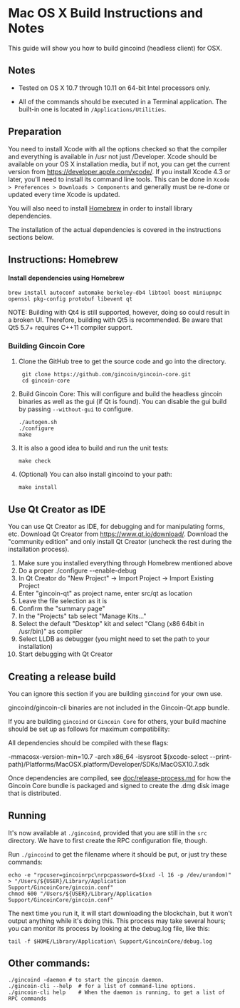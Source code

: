 Mac OS X Build Instructions and Notes
====================================
This guide will show you how to build gincoind (headless client) for OSX.

Notes
-----

* Tested on OS X 10.7 through 10.11 on 64-bit Intel processors only.

* All of the commands should be executed in a Terminal application. The
built-in one is located in `/Applications/Utilities`.

Preparation
-----------

You need to install Xcode with all the options checked so that the compiler
and everything is available in /usr not just /Developer. Xcode should be
available on your OS X installation media, but if not, you can get the
current version from https://developer.apple.com/xcode/. If you install
Xcode 4.3 or later, you'll need to install its command line tools. This can
be done in `Xcode > Preferences > Downloads > Components` and generally must
be re-done or updated every time Xcode is updated.

You will also need to install [Homebrew](http://brew.sh) in order to install library
dependencies.

The installation of the actual dependencies is covered in the instructions
sections below.

Instructions: Homebrew
----------------------

#### Install dependencies using Homebrew

    brew install autoconf automake berkeley-db4 libtool boost miniupnpc openssl pkg-config protobuf libevent qt

NOTE: Building with Qt4 is still supported, however, doing so could result in a broken UI. Therefore, building with Qt5 is recommended. Be aware that Qt5 5.7+ requires C++11 compiler support.

### Building Gincoin Core

1. Clone the GitHub tree to get the source code and go into the directory.

        git clone https://github.com/gincoin/gincoin-core.git
        cd gincoin-core

2.  Build Gincoin Core:
    This will configure and build the headless gincoin binaries as well as the gui (if Qt is found).
    You can disable the gui build by passing `--without-gui` to configure.

        ./autogen.sh
        ./configure
        make

3.  It is also a good idea to build and run the unit tests:

        make check

4.  (Optional) You can also install gincoind to your path:

        make install

Use Qt Creator as IDE
------------------------
You can use Qt Creator as IDE, for debugging and for manipulating forms, etc.
Download Qt Creator from https://www.qt.io/download/. Download the "community edition" and only install Qt Creator (uncheck the rest during the installation process).

1. Make sure you installed everything through Homebrew mentioned above
2. Do a proper ./configure --enable-debug
3. In Qt Creator do "New Project" -> Import Project -> Import Existing Project
4. Enter "gincoin-qt" as project name, enter src/qt as location
5. Leave the file selection as it is
6. Confirm the "summary page"
7. In the "Projects" tab select "Manage Kits..."
8. Select the default "Desktop" kit and select "Clang (x86 64bit in /usr/bin)" as compiler
9. Select LLDB as debugger (you might need to set the path to your installation)
10. Start debugging with Qt Creator

Creating a release build
------------------------
You can ignore this section if you are building `gincoind` for your own use.

gincoind/gincoin-cli binaries are not included in the Gincoin-Qt.app bundle.

If you are building `gincoind` or `Gincoin Core` for others, your build machine should be set up
as follows for maximum compatibility:

All dependencies should be compiled with these flags:

 -mmacosx-version-min=10.7
 -arch x86_64
 -isysroot $(xcode-select --print-path)/Platforms/MacOSX.platform/Developer/SDKs/MacOSX10.7.sdk

Once dependencies are compiled, see [doc/release-process.md](release-process.md) for how the Gincoin Core
bundle is packaged and signed to create the .dmg disk image that is distributed.

Running
-------

It's now available at `./gincoind`, provided that you are still in the `src`
directory. We have to first create the RPC configuration file, though.

Run `./gincoind` to get the filename where it should be put, or just try these
commands:

    echo -e "rpcuser=gincoinrpc\nrpcpassword=$(xxd -l 16 -p /dev/urandom)" > "/Users/${USER}/Library/Application Support/GincoinCore/gincoin.conf"
    chmod 600 "/Users/${USER}/Library/Application Support/GincoinCore/gincoin.conf"

The next time you run it, it will start downloading the blockchain, but it won't
output anything while it's doing this. This process may take several hours;
you can monitor its process by looking at the debug.log file, like this:

    tail -f $HOME/Library/Application\ Support/GincoinCore/debug.log

Other commands:
-------

    ./gincoind -daemon # to start the gincoin daemon.
    ./gincoin-cli --help  # for a list of command-line options.
    ./gincoin-cli help    # When the daemon is running, to get a list of RPC commands
